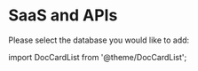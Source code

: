 # SaaS and APIs



 Please select the database you would like to add:

import DocCardList from '@theme/DocCardList';

<DocCardList />
